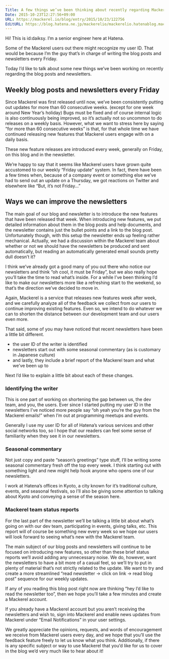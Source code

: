 ```yaml
---
Title: A few things we’ve been thinking about recently regarding Mackerel announcements
Date: 2015-10-23T12:27:56+09:00
URL: https://mackerel.io/blog/entry/2015/10/23/122756
EditURL: https://blog.hatena.ne.jp/mackerelio/mackerelio.hatenablog.mackerel.io/atom/entry/6653458415125546595
---
```


Hi! This is id:daiksy. I’m a senior engineer here at Hatena.

Some of the Mackerel users out there might recognize my user ID. That would be because I’m the guy that’s in charge of writing the blog posts and newsletters every Friday.

Today I’d like to talk about some new things we’ve been working on recently regarding the blog posts and newsletters.

## Weekly blog posts and newsletters every Friday

Since Mackerel was first released until now, we’ve been consistently putting out updates for more than 60 consecutive weeks. (except for one week around New Year’s holiday)
Bugs must be fixed and of course internal logic is also continuously being improved, so it’s actually not so uncommon to do releases on a weekly basis.
However, what we want to stress here by saying “for more than 60 consecutive weeks” is that, for that whole time we have continued releasing new features that Mackerel users engage with on a daily basis. 

These new feature releases are introduced every week, generally on Friday, on this blog and in the newsletter.

We’re happy to say that it seems like Mackerel users have grown quite accustomed to our weekly “Friday update” system. In fact, there have been a few times when, because of a company event or something else we’ve had to send out an update on a Thursday, we got reactions on Twitter and elsewhere like “But, it’s not Friday...” 

## Ways we can improve the newsletters

The main goal of our blog and newsletter is to introduce the new features that have been released that week. When introducing new features, we put detailed information about them in the blog posts and help documents, and the newsletter contains just the bullet points and a link to the blog post. Unfortunately though, with this setup the newsletter ends up feeling rather mechanical. Actually, we had a discussion within the Mackerel team about whether or not we should have the newsletters be produced and sent automatically, but reading an automatically generated email sounds pretty dull doesn’t it?

I think we’ve already got a good many of you out there who notice our newsletters and think “oh 	cool, it must be Friday”, but we also really hope you’ll take the time to read what’s inside.
For a while I’ve been thinking I’d like to make our newsletters more like a refreshing start to the weekend, so that’s the direction we’ve decided to move in.

Again, Mackerel is a service that releases new features week after week, and we carefully analyze all of the feedback we collect from our users to continue improving existing features. Even so, we intend to do whatever we can to shorten the distance between our development team and our users even more.

That said, some of you may have noticed that recent newsletters have been a little bit different. 

- the user ID of the writer is identified
- newsletters start out with some seasonal commentary (as is customary in Japanese culture)
- and lastly, they include a brief report of the Mackerel team and what we’ve been up to

Next I’d like to explain a little bit about each of these changes.

### Identifying the writer

This is one part of working on shortening the gap between us, the dev team, and you, the users. Ever since I started putting my user ID in the newsletters I’ve noticed more people say “oh yeah you’re the guy from the Mackerel emails!” when I’m out at programming meetups and events.

Generally I use my user ID for all of Hatena’s various services and other social networks too, so I hope that our readers can feel some sense of familiarity when they see it in our newsletters.

### Seasonal commentary

Not just copy and paste “season’s greetings” type stuff, I’ll be writing some seasonal commentary fresh off the top every week. I think starting out with something light and new might help hook anyone who opens one of our newsletters.

I work at Hatena’s offices in Kyoto, a city known for it’s traditional culture, events, and seasonal festivals, so I’ll also be giving some attention to talking about Kyoto and conveying a sense of the season here.

### Mackerel team status reports

For the last part of the newsletter we’ll be talking a little bit about what’s going on with our dev team, participating in events, giving talks, etc. This report will of course be something new every week so we hope our users will look forward to seeing what’s new with the Mackerel team.

The main subject of our blog posts and newsletters will continue to be focused on introducing new features, so other than these brief status reports we’ll avoid adding any unnecessary noise. We do, however, want the newsletters to have a bit more of a casual feel, so we’ll try to put in plenty of material that’s not strictly related to the update. We want to try and create a more streamlined “read newsletter → click on link → read blog post” sequence for our weekly updates.

If any of you reading this blog post right now are thinking “hey I’d like to read the newsletter too”, then we hope you’ll take a few minutes and create a Mackerel account.

If you already have a Mackerel account but you aren’t receiving the newsletters and wish to, sign into Mackerel and enable news updates from Mackerel under “Email Notifications” in your user settings.

We greatly appreciate the opinions, requests, and words of encouragement we receive from Mackerel users every day, and we hope that you’ll use the feedback feature freely to let us know what you think. Additionally, if there is any specific subject or way to use Mackerel that you’d like for us to cover in the blog we’d very much like to hear about it!
